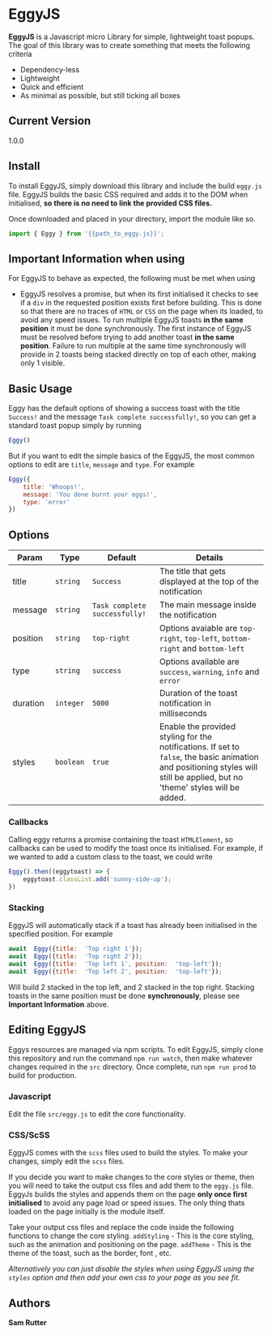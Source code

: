 # EggyJS
**EggyJS** is a Javascript micro Library for simple, lightweight toast popups. The goal of this library was to create something that meets the following criteria

* Dependency-less
* Lightweight
* Quick and efficient
* As minimal as possible, but still ticking all boxes

## Current Version
1.0.0

## Install

To install EggyJS, simply download this library and include the build `eggy.js` file. EggyJS builds the basic CSS required and adds it to the DOM when initialised, **so there is no need to link the provided CSS files.**

Once downloaded and placed in your directory, import the module like so.

```javascript
import { Eggy } from '{{path_to_eggy.js}}';
```

## Important Information when using
For EggyJS to behave as expected, the following must be met when using

* EggyJS resolves a promise, but when its first initialised it checks to see if a `div` in the requested position exists first before building. This is done so that there are no traces of `HTML` or `CSS` on the page when its loaded, to avoid any speed issues. To run multiple EggyJS toasts **in the same position** it must be done synchronously. The first instance of EggyJS must be resolved before trying to add another toast **in the same position**.  Failure to run multiple at the same time synchronously will provide in 2 toasts being stacked directly on top of each other, making only 1 visible.


## Basic Usage

Eggy has the default options of showing a success toast with the title `Success!` and the message `Task complete successfully!`, so you can get a standard toast popup simply by running
```javascript
Eggy()
```
But if you want to edit the simple basics of the EggyJS, the most common options to edit are `title`, `message` and `type`.  For example
```javascript
Eggy({
	title: 'Whoops!',
	message: 'You done burnt your eggs!',
	type: 'error'
})
```

## Options

Param | Type | Default | Details
------------ | ------------- | ------------- | -------------
title | `string` | `Success` | The title that gets displayed at the top of the notification
message | `string` | `Task complete successfully!` | The main message inside the notification
position | `string` | `top-right` | Options avaiable are `top-right`, `top-left`, `bottom-right` and `bottom-left`
type | `string` | `success` | Options available are `success`, `warning`, `info` and `error`
duration | `integer` | `5000` | Duration of the toast notification in milliseconds
styles | `boolean` | `true` | Enable the provided styling for the notifications. If set to `false`, the basic animation and positioning styles will still be applied, but no 'theme' styles will be added.


### Callbacks
Calling eggy returns a promise containing the toast `HTMLElement`, so callbacks can be used to modify the toast once its initialised. For example, if we wanted to add a custom class to the toast, we could write
```javascript
Eggy().then((eggytoast) => {
	eggytoast.classList.add('sunny-side-up');
})
```

### Stacking
EggyJS will automatically stack if a toast has already been initialised in the specified position. For example
```javascript
await  Eggy({title:  'Top right 1'});
await  Eggy({title:  'Top right 2'});
await  Eggy({title:  'Top left 1', position:  'top-left'});
await  Eggy({title:  'Top left 2', position:  'top-left'});
```
Will build 2 stacked in the top left, and 2 stacked in the top right. Stacking toasts in the same position must be done **synchronously**, please see **Important Information** above.




## Editing EggyJS

Eggys resources are managed via npm scripts. To edit EggyJS, simply clone this repository and run the command `npm run watch`, then make whatever changes required in the `src` directory. Once complete, run `npm run prod` to build for production.

### Javascript
Edit the file `src/eggy.js` to edit the core functionality.

### CSS/ScSS
EggyJS comes with the `scss` files used to build the styles. To make your changes, simply edit the `scss` files.

If you decide you want to make changes to the core styles or theme, then you will need to take the output css files and add them to the `eggy.js` file. EggyJs builds the styles and appends them on the page **only once first initialised** to avoid any page load or speed issues. The only thing thats loaded on the page initially is the module itself.

Take your output css files and replace the code inside the following functions to change the core styling.
`addStyling` - This is the core styling, such as the animation and positioning on the page.
`addTheme` - This is the theme of the toast, such as the border, font , etc.

*Alternatively you can just disable the styles when using EggyJS using the `styles` option and then add your own css to your page as you see fit.*


## Authors
**Sam Rutter**